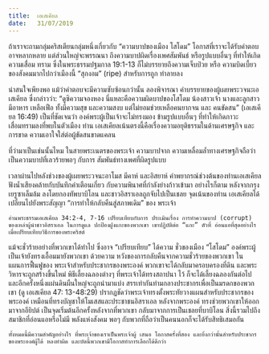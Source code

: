 ```yaml
---
title:  เอเสเคียล
date:   31/07/2019
---
```


ถ้าเราจะถามกลุ่มคริสเตียนกลุ่มหนึ่งเกี่ยวกับ “ความบาปของเมือง โสโดม” โอกาสที่เราจะได้รับคำตอบอาจหลากหลาย แต่ส่วนใหญ่จะพรรณนา ถึงความบาปผิดเรื่องเพศสัมพันธ์ หรือรูปแบบอื่นๆ ที่ทำให้เกิดความเสื่อม ทราม ซึ่งในพระธรรมปฐมกาล 19:1-13 ก็ไม่บรรยายถึงความเจ็บป่วย หรือ ความบิดเบี้ยวของสังคมมากไปกว่าเมืองนี้ “สุกงอม” (ripe) สำหรับการถูก  ทำลายลง

น่าสนใจเพียงพอ แม้ว่าคำตอบจะมีความซับซ้อนกว่านั้น ลองพิจารณา คำบรรยายของผู้เผยพระวจนะเอเสเคียล ซึ่งกล่าวว่า: “ดูซิความจองหอง นี่แหละคือความผิดบาปของโสโดม น้องสาวเจ้า นางและลูกสาวมีอาหาร เหลือเฟือ ทั้งมีความสุข และความสงบ แต่ไม่ยอมช่วยเหลือคนยากจน และ คนขัดสน” (เอเสเคียล 16:49) เป็นที่ชัดเจนว่า องค์พระผู้เป็นเจ้าจะไม่ทรงมอง ข้ามรูปแบบอื่นๆ ที่ทำให้เกิดภาวะเสื่อมทรามลงที่พบในตัวเมือง ท่าน เอเสเคียลเน้นตรงนี้คือเรื่องความอยุติธรรมในด้านเศรษฐกิจ และการขาด ความเอาใจใส่ต่อผู้ขัดสนขาดแคลน

ที่ว่ามาเป็นเช่นนั้นไหม ในสายพระเนตรของพระเจ้า ความบาปจาก ความเหลื่อมล้ำทางเศรษฐกิจถือว่าเป็นความบาปที่เลวร้ายพอๆ กับการ สัมพันธ์ทางเพศที่ผิดรูปแบบ

เวลาผ่านไปหลังช่วงของผู้เผยพระวจนะอาโมส มีคาห์ และอิสยาห์ คำพยากรณ์ช่วงต้นของท่านเอเสเคียลฟังน้ำเสียงคล้ายกับบันทึกคำเตือนเกี่ยว กับความพินาศที่กำลังย่างก้าวเข้ามา อย่างไรก็ตาม หลังจากกรุงเยรูซาเล็มล้ม ลงโดยกองทัพบาบิโลน และชาวอิสราเอลถูกจับไปเป็นเชลย จุดเน้นของท่าน เอเสเคียลได้เปลี่ยนไปยังพระสัญญา “การทำให้กลับคืนสู่สภาพเดิม” ของ พระเจ้า

`อ่านพระธรรมเอเสเคียล 34:2-4, 7-16 เปรียบเทียบกับการ ประเมินเรื่อง การทำความบาป (corrupt) ของเหล่าผู้นำชาวอิสราเอล ในการดูแล ปกป้องฝูงแกะของพวกเขา เขาปฏิบัติต่อ “แกะ” ตัวที่ อ่อนแอที่สุดอย่างไร เมื่อเปรียบเทียบวิธีการของพระคริสต์`

แม้จะชั่วร้ายอย่างที่พวกเขาได้ทำไป ซึ่งอาจ “เปรียบเทียบ” ได้ความ ชั่วของเมือง “โสโดม” องค์พระผู้เป็นเจ้ายังทรงเอื้อมมายังพวกเขา ด้วยความ หวังของการกลับคืนจากความชั่วร้ายของพวกเขา ในแผนการฟื้นฟูของ พระเจ้าสำหรับประชากรของพระองค์ พวกเขาจะได้กลับมาครอบครองที่ดิน และพระวิหารจะถูกสร้างขึ้นใหม่ พิธีเลี้ยงฉลองต่างๆ ที่พระเจ้าได้ทรงสถาปนา ไว้ ก็จะได้เลี้ยงฉลองกันต่อไป และอีกครั้งหนึ่งแผ่นดินผืนใหญ่จะถูกนำมาแบ่ง สรรเท่ากันท่ามกลางประชากรเพื่อเป็นมรดกของพวกเขา (ดู เอเสเคียล 47: 13-48:29) ปรากฏชัดว่าพระเจ้าทรงตั้งพระทัยวางแผนสำหรับประชากรของ พระองค์ เหมือนที่ทรงบัญชาให้โมเสสและประชาชนอิสราเอล หลังจากพระองค์ ทรงช่วยพวกเขาให้ออกมาจากอียิปต์ เป็นจุดเริ่มต้นอีกครั้งหลังจากที่พวกเขา กลับมาจากการเป็นเชลยที่บาบิโลน สิ่งนี้รวมไปถึงสมาชิกที่อ่อนแอหรือไม่มี พลังแห่งสังคม พอๆ กับพวกที่ถือว่าเป็นคนนอกก็จะได้รับสิทธิเสมอกัน

`ทั้งหมดนี้มีความสำคัญอย่างไร ที่พระเจ้าของเราเป็นพระเจ้าผู้ เสนอ โอกาสครั้งที่สอง และยิ่งกว่านั้นสำหรับประชากรของพระองค์ผู้ได้ หลงทำผิด และบัดนี้พวกเขามีโอกาสทำการเลือกได้ดีกว่า`